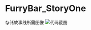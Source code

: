# FurryBar_StoryOne
存储故事线所需图像
![代码截图]([https://github.com/用户名/仓库名/raw/main/images/xxx.png](https://github.com/Silga-Devilish/FurryBar_StoryOne/raw/main/CassiosB.png))
